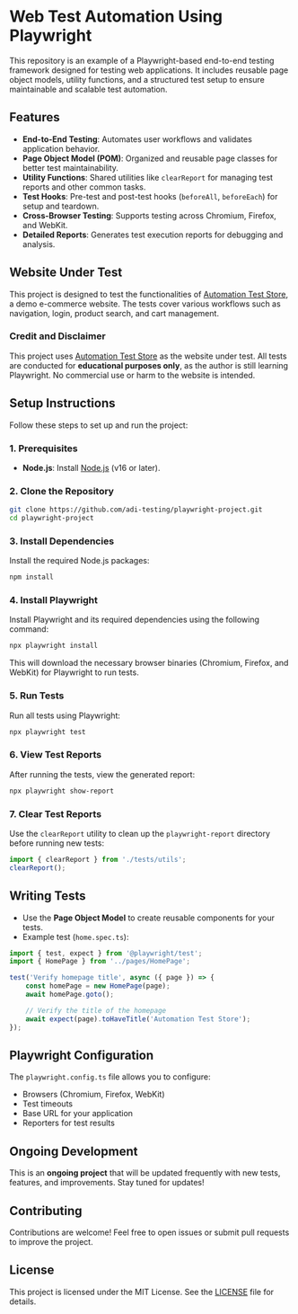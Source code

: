 # Web Test Automation Using Playwright

This repository is an example of a Playwright-based end-to-end testing framework designed for testing web applications. It includes reusable page object models, utility functions, and a structured test setup to ensure maintainable and scalable test automation.

## Features

- **End-to-End Testing**: Automates user workflows and validates application behavior.
- **Page Object Model (POM)**: Organized and reusable page classes for better test maintainability.
- **Utility Functions**: Shared utilities like `clearReport` for managing test reports and other common tasks.
- **Test Hooks**: Pre-test and post-test hooks (`beforeAll`, `beforeEach`) for setup and teardown.
- **Cross-Browser Testing**: Supports testing across Chromium, Firefox, and WebKit.
- **Detailed Reports**: Generates test execution reports for debugging and analysis.

## Website Under Test

This project is designed to test the functionalities of [Automation Test Store](https://automationteststore.com/), a demo e-commerce website. The tests cover various workflows such as navigation, login, product search, and cart management.

### Credit and Disclaimer
This project uses [Automation Test Store](https://automationteststore.com/) as the website under test. All tests are conducted for **educational purposes only**, as the author is still learning Playwright. No commercial use or harm to the website is intended.

## Setup Instructions

Follow these steps to set up and run the project:

### 1. Prerequisites
- **Node.js**: Install [Node.js](https://nodejs.org/) (v16 or later).

### 2. Clone the Repository
```bash
git clone https://github.com/adi-testing/playwright-project.git
cd playwright-project
```

### 3. Install Dependencies
Install the required Node.js packages:
```bash
npm install
```

### 4. Install Playwright
Install Playwright and its required dependencies using the following command:
```bash
npx playwright install
```

This will download the necessary browser binaries (Chromium, Firefox, and WebKit) for Playwright to run tests.

### 5. Run Tests
Run all tests using Playwright:
```bash
npx playwright test
```

### 6. View Test Reports
After running the tests, view the generated report:
```bash
npx playwright show-report
```

### 7. Clear Test Reports
Use the `clearReport` utility to clean up the `playwright-report` directory before running new tests:
```typescript
import { clearReport } from './tests/utils';
clearReport();
```

## Writing Tests

- Use the **Page Object Model** to create reusable components for your tests.
- Example test (`home.spec.ts`):
```typescript
import { test, expect } from '@playwright/test';
import { HomePage } from '../pages/HomePage';

test('Verify homepage title', async ({ page }) => {
    const homePage = new HomePage(page);
    await homePage.goto();

    // Verify the title of the homepage
    await expect(page).toHaveTitle('Automation Test Store');
});
```

## Playwright Configuration

The `playwright.config.ts` file allows you to configure:
- Browsers (Chromium, Firefox, WebKit)
- Test timeouts
- Base URL for your application
- Reporters for test results

## Ongoing Development

This is an **ongoing project** that will be updated frequently with new tests, features, and improvements. Stay tuned for updates!

## Contributing

Contributions are welcome! Feel free to open issues or submit pull requests to improve the project.

## License

This project is licensed under the MIT License. See the [LICENSE](LICENSE) file for details.




